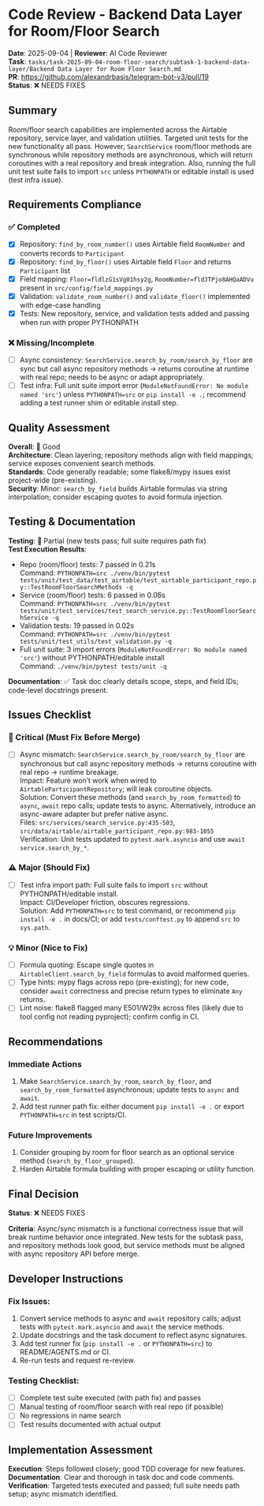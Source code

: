 # Code Review - Backend Data Layer for Room/Floor Search

**Date**: 2025-09-04 | **Reviewer**: AI Code Reviewer  
**Task**: `tasks/task-2025-09-04-room-floor-search/subtask-1-backend-data-layer/Backend Data Layer for Room Floor Search.md`  
**PR**: https://github.com/alexandrbasis/telegram-bot-v3/pull/19  
**Status**: ❌ NEEDS FIXES

## Summary
Room/floor search capabilities are implemented across the Airtable repository, service layer, and validation utilities. Targeted unit tests for the new functionality all pass. However, `SearchService` room/floor methods are synchronous while repository methods are asynchronous, which will return coroutines with a real repository and break integration. Also, running the full unit test suite fails to import `src` unless `PYTHONPATH` or editable install is used (test infra issue).

## Requirements Compliance
### ✅ Completed
- [x] Repository: `find_by_room_number()` uses Airtable field `RoomNumber` and converts records to `Participant`
- [x] Repository: `find_by_floor()` uses Airtable field `Floor` and returns `Participant` list
- [x] Field mapping: `Floor=fldlzG1sVg01hsy2g`, `RoomNumber=fldJTPjo8AHQaADVu` present in `src/config/field_mappings.py`
- [x] Validation: `validate_room_number()` and `validate_floor()` implemented with edge-case handling
- [x] Tests: New repository, service, and validation tests added and passing when run with proper PYTHONPATH

### ❌ Missing/Incomplete
- [ ] Async consistency: `SearchService.search_by_room/search_by_floor` are sync but call async repository methods → returns coroutine at runtime with real repo; needs to be async or adapt appropriately.
- [ ] Test infra: Full unit suite import error (`ModuleNotFoundError: No module named 'src'`) unless `PYTHONPATH=src` or `pip install -e .`; recommend adding a test runner shim or editable install step.

## Quality Assessment
**Overall**: 🔄 Good  
**Architecture**: Clean layering; repository methods align with field mappings; service exposes convenient search methods.  
**Standards**: Code generally readable; some flake8/mypy issues exist project-wide (pre-existing).  
**Security**: Minor: `search_by_field` builds Airtable formulas via string interpolation; consider escaping quotes to avoid formula injection.

## Testing & Documentation
**Testing**: 🔄 Partial (new tests pass; full suite requires path fix)  
**Test Execution Results**:
- Repo (room/floor) tests: 7 passed in 0.21s  
  Command: `PYTHONPATH=src ./venv/bin/pytest tests/unit/test_data/test_airtable/test_airtable_participant_repo.py::TestRoomFloorSearchMethods -q`
- Service (room/floor) tests: 6 passed in 0.06s  
  Command: `PYTHONPATH=src ./venv/bin/pytest tests/unit/test_services/test_search_service.py::TestRoomFloorSearchService -q`
- Validation tests: 19 passed in 0.02s  
  Command: `PYTHONPATH=src ./venv/bin/pytest tests/unit/test_utils/test_validation.py -q`
- Full unit suite: 3 import errors (`ModuleNotFoundError: No module named 'src'`) without PYTHONPATH/editable install  
  Command: `./venv/bin/pytest tests/unit -q`

**Documentation**: ✅ Task doc clearly details scope, steps, and field IDs; code-level docstrings present.

## Issues Checklist

### 🚨 Critical (Must Fix Before Merge)
- [ ] Async mismatch: `SearchService.search_by_room/search_by_floor` are synchronous but call async repository methods → returns coroutine with real repo → runtime breakage.  
  Impact: Feature won’t work when wired to `AirtableParticipantRepository`; will leak coroutine objects.  
  Solution: Convert these methods (and `search_by_room_formatted`) to `async`, `await` repo calls; update tests to async. Alternatively, introduce an async-aware adapter but prefer native async.  
  Files: `src/services/search_service.py:435-503`, `src/data/airtable/airtable_participant_repo.py:983-1055`  
  Verification: Unit tests updated to `pytest.mark.asyncio` and use `await service.search_by_*`.

### ⚠️ Major (Should Fix)
- [ ] Test infra import path: Full suite fails to import `src` without PYTHONPATH/editable install.  
  Impact: CI/Developer friction, obscures regressions.  
  Solution: Add `PYTHONPATH=src` to test command, or recommend `pip install -e .` in docs/CI; or add `tests/conftest.py` to append `src` to `sys.path`.

### 💡 Minor (Nice to Fix)
- [ ] Formula quoting: Escape single quotes in `AirtableClient.search_by_field` formulas to avoid malformed queries.  
- [ ] Type hints: mypy flags across repo (pre-existing); for new code, consider `await` correctness and precise return types to eliminate `Any` returns.  
- [ ] Lint noise: flake8 flagged many E501/W29x across files (likely due to tool config not reading pyproject); confirm config in CI.

## Recommendations
### Immediate Actions
1. Make `SearchService.search_by_room`, `search_by_floor`, and `search_by_room_formatted` asynchronous; update tests to `async` and `await`.
2. Add test runner path fix: either document `pip install -e .` or export `PYTHONPATH=src` in test scripts/CI.

### Future Improvements
1. Consider grouping by room for floor search as an optional service method (`search_by_floor_grouped`).
2. Harden Airtable formula building with proper escaping or utility function.

## Final Decision
**Status**: ❌ NEEDS FIXES

**Criteria**: Async/sync mismatch is a functional correctness issue that will break runtime behavior once integrated. New tests for the subtask pass, and repository methods look good, but service methods must be aligned with async repository API before merge.

## Developer Instructions
### Fix Issues:
1. Convert service methods to async and `await` repository calls; adjust tests with `pytest.mark.asyncio` and `await` the service methods.
2. Update docstrings and the task document to reflect async signatures.
3. Add test runner fix (`pip install -e .` or `PYTHONPATH=src`) to README/AGENTS.md or CI.
4. Re-run tests and request re-review.

### Testing Checklist:
- [ ] Complete test suite executed (with path fix) and passes
- [ ] Manual testing of room/floor search with real repo (if possible)
- [ ] No regressions in name search
- [ ] Test results documented with actual output

## Implementation Assessment
**Execution**: Steps followed closely; good TDD coverage for new features.  
**Documentation**: Clear and thorough in task doc and code comments.  
**Verification**: Targeted tests executed and passed; full suite needs path setup; async mismatch identified.


